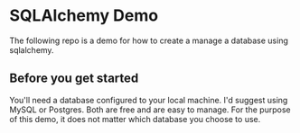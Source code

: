 # SQLAlchemy Demo
The following repo is a demo for how to create a manage a database using sqlalchemy.

## Before you get started
You'll need a database configured to your local machine. I'd suggest using MySQL or Postgres.
Both are free and are easy to manage. For the purpose of this demo, it does not matter
which database you choose to use.
